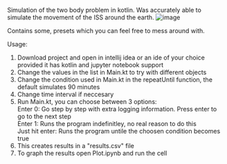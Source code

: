 Simulation of the two body problem in kotlin.
Was accurately able to simulate the movement of the ISS around the earth.
![image](https://github.com/lvm12/TestingGravity/assets/118291069/2e7b70b4-5081-4e48-9798-052f59327c93)

Contains some, presets which you can feel free to mess around with.

Usage:
1. Download project and open in intellij idea or an ide of your choice provided it has kotlin and jupyter notebook support
2. Change the values in the list in Main.kt to try with different objects
3. Change the condition used in Main.kt in the repeatUntil function, the default simulates 90 minutes
4. Change time interval if neccesary
5. Run Main.kt, you can choose between 3 options:  
     Enter 0: Go step by step with extra logging information. Press enter to go to the next step  
     Enter 1: Runs the program indefinitley, no real reason to do this  
     Just hit enter: Runs the program untile the choosen condition becomes true  
6. This creates results in a "results.csv" file
7. To graph the results open Plot.ipynb and run the cell
